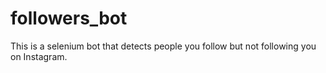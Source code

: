 # followers_bot
This is a selenium bot that detects people you follow but not following you on Instagram.
